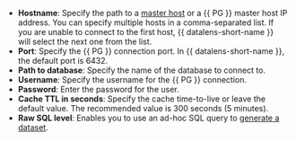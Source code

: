 * **Hostname**: Specify the path to a [master host](https://www.postgresql.org/docs/16/runtime-config-replication.html#RUNTIME-CONFIG-REPLICATION-PRIMARY) or a {{ PG }} master host IP address. You can specify multiple hosts in a comma-separated list. If you are unable to connect to the first host, {{ datalens-short-name }} will select the next one from the list.
* **Port**: Specify the {{ PG }} connection port. In {{ datalens-short-name }}, the default port is 6432.
* **Path to database**: Specify the name of the database to connect to.
* **Username**: Specify the username for the {{ PG }} connection.
* **Password**: Enter the password for the user.
* **Cache TTL in seconds**: Specify the cache time-to-live or leave the default value. The recommended value is 300 seconds (5 minutes).
* **Raw SQL level**: Enables you to use an ad-hoc SQL query to [generate a dataset](../../datalens/concepts/dataset/settings.md#sql-request-in-datatset).
